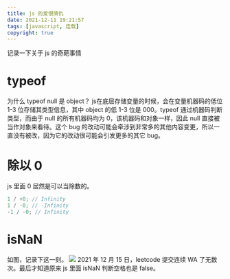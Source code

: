 ```yaml
---
title: js 的爱恨情仇
date: 2021-12-11 19:21:57
tags: [javascript, 连载]
copyright: true
---
```

记录一下关于 js 的奇葩事情
# typeof
为什么 typeof null 是 object？
js在底层存储变量的时候，会在变量机器码的低位 1-3 位存储其类型信息，其中 object 的低 1-3 位是 000。typeof 通过机器码判断类型，而由于 null 的所有机器码均为 0，该机器码和对象一样，因此 null 直接被当作对象来看待。这个 bug 的改动可能会牵涉到非常多的其他内容变更，所以一直没有被改，因为它的改动很可能会引发更多的其它 bug。

# 除以 0
js 里面 0 居然是可以当除数的。
```js
1 / +0; // Infinity
1 / -0; // -Infinity
-1 / -0; // Infinity
```

# isNaN
如图，记录下这一刻。
![](https://cdn.jsdelivr.net/gh/Flower-F/picture@main/img/201438.jpg)
2021 年 12 月 15 日，leetcode 提交连续 WA 了无数次。最后才知道原来 js 里面 isNaN 判断空格也是 false。

